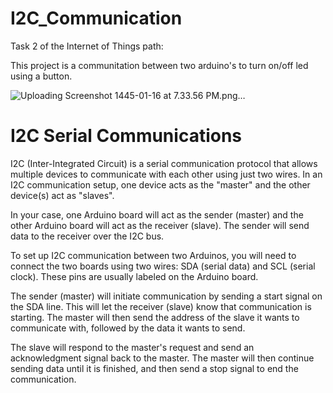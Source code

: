 # I2C_Communication
Task 2 of the Internet of Things path:

This project is a communitation between two arduino's to turn on/off led using a button.


![Uploading Screenshot 1445-01-16 at 7.33.56 PM.png…]()







# I2C Serial Communications

I2C (Inter-Integrated Circuit) is a serial communication protocol that allows multiple devices to communicate with each other using just two wires. In an I2C communication setup, one device acts as the "master" and the other device(s) act as "slaves".

In your case, one Arduino board will act as the sender (master) and the other Arduino board will act as the receiver (slave). The sender will send data to the receiver over the I2C bus.

To set up I2C communication between two Arduinos, you will need to connect the two boards using two wires: SDA (serial data) and SCL (serial clock). These pins are usually labeled on the Arduino board.

The sender (master) will initiate communication by sending a start signal on the SDA line. This will let the receiver (slave) know that communication is starting. The master will then send the address of the slave it wants to communicate with, followed by the data it wants to send.

The slave will respond to the master's request and send an acknowledgment signal back to the master. The master will then continue sending data until it is finished, and then send a stop signal to end the communication.

